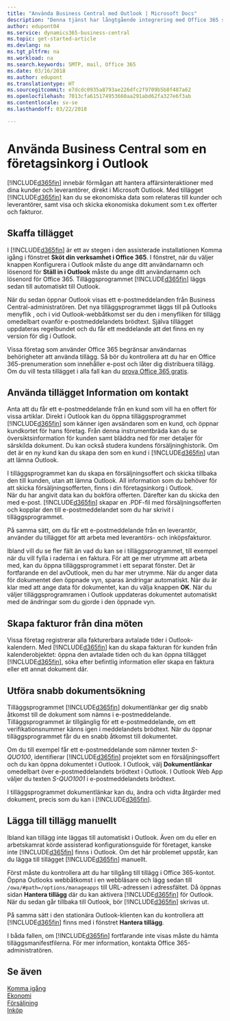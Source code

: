 ```yaml
---
title: "Använda Business Central med Outlook | Microsoft Docs"
description: "Denna tjänst har långtgående integrering med Office 365 så att du kan hantera alla dina affärskontakter och din e-post till kunder och leverantörer direkt i Outlook."
author: edupont04
ms.service: dynamics365-business-central
ms.topic: get-started-article
ms.devlang: na
ms.tgt_pltfrm: na
ms.workload: na
ms.search.keywords: SMTP, mail, Office 365
ms.date: 03/16/2018
ms.author: edupont
ms.translationtype: HT
ms.sourcegitcommit: e7dcdc0935a8793ae226dfc2f9709b5b8f487a62
ms.openlocfilehash: 7013cfa615174953660aa291abd62fa327e6f3ab
ms.contentlocale: sv-se
ms.lasthandoff: 03/22/2018

---
```

# <a name="using-business-central-as-your-business-inbox-in-outlook"></a>Använda Business Central som en företagsinkorg i Outlook
[!INCLUDE[d365fin](includes/d365fin_md.md)] innebär förmågan att hantera affärsinteraktioner med dina kunder och leverantörer, direkt i Microsoft Outlook. Med tillägget [!INCLUDE[d365fin](includes/d365fin_md.md)] kan du se ekonomiska data som relateras till kunder och leverantörer, samt visa och skicka ekonomiska dokument som t.ex offerter och fakturor.  

## <a name="getting-the-add-in"></a>Skaffa tillägget
I [!INCLUDE[d365fin](includes/d365fin_md.md)] är ett av stegen i den assisterade installationen Komma igång i fönstret **Sköt din verksamhet i Office 365**. I fönstret, när du väljer knappen Konfigurera i Outlook måste du ange ditt användarnamn och lösenord för **Ställ in i Outlook** måste du ange ditt användarnamn och lösenord för Office 365. Tilläggsprogrammet [!INCLUDE[d365fin](includes/d365fin_md.md)] läggs sedan till automatiskt till Outlook.  

När du sedan öppnar Outlook visas ett e-postmeddelanden från Business Central-administratören. Det nya tilläggsprogrammet läggs till på Outlooks menyflik , och i vid Outlook-webbåtkomst ser du den i menyfliken för tillägg omedelbart ovanför e-postmeddelandets brödtext. Själva tillägget uppdateras regelbundet och du får ett meddelande att det finns en ny version för dig i Outlook.  

Vissa företag som använder Office 365 begränsar användarnas behörigheter att använda tillägg. Så bör du kontrollera att du har en Office 365-prenumeration som innehåller e-post och låter dig distribuera tillägg. Om du vill testa tillägget i alla fall kan du [prova Office 365 gratis](https://products.office.com/try).  

## <a name="using-the-contact-insights-add-in"></a>Använda tillägget Information om kontakt
Anta att du får ett e-postmeddelande från en kund som vill ha en offert för vissa artiklar. Direkt i Outlook kan du öppna tilläggsprogrammet [!INCLUDE[d365fin](includes/d365fin_md.md)] som känner igen avsändaren som en kund, och öppnar kundkortet för hans företag. Från denna instrumentbräda kan du se översiktsinformation för kunden samt bläddra ned för mer detaljer för särskilda dokument. Du kan också studera kundens försäljninghistorik. Om det är en ny kund kan du skapa den som en kund i [!INCLUDE[d365fin](includes/d365fin_md.md)] utan att lämna Outlook.  

I tilläggsprogrammet kan du skapa en försäljningsoffert och skicka tillbaka den till kunden, utan att lämna Outlook. All information som du behöver för att skicka försäljningsofferten, finns i din företagsinkorg i Outlook.  
När du har angivit data kan du bokföra offerten. Därefter kan du skicka den med e-post. [!INCLUDE[d365fin](includes/d365fin_md.md)] skapar en .PDF-fil med försäljningsofferten och kopplar den till e-postmeddelandet som du har skrivit i tilläggsprogrammet.  

På samma sätt, om du får ett e-postmeddelande från en leverantör, använder du tillägget för att arbeta med leverantörs- och inköpsfakturor.  

Ibland vill du se fler fält än vad du kan se i tilläggsprogrammet, till exempel när du vill fylla i raderna i en faktura. För att ge mer utrymme att arbeta med, kan du öppna tilläggsprogrammet i ett separat fönster. Det är fortfarande en del avOutlook, men du har mer utrymme. När du anger data för dokumentet den öppnade vyn, sparas ändringar automatiskt. När du är klar med att ange data för dokumentet, kan du välja knappen **OK**. När du väljer tilläggsprogramramen i Outlook uppdateras dokumentet automatiskt med de ändringar som du gjorde i den öppnade vyn.  

## <a name="creating-invoices-from-your-meeting-appointments"></a>Skapa fakturor från dina möten
Vissa företag registrerar alla fakturerbara avtalade tider i Outlook-kalendern. Med [!INCLUDE[d365fin](includes/d365fin_md.md)] kan du skapa fakturan för kunden från kalenderobjektet: öppna den avtalade tiden och du kan öppna tillägget [!INCLUDE[d365fin](includes/d365fin_md.md)], söka efter befintlig information eller skapa en faktura eller ett annat dokument där.  

## <a name="doing-quick-document-lookup"></a>Utföra snabb dokumentsökning
Tilläggsprogrammet [!INCLUDE[d365fin](includes/d365fin_md.md)] dokumentlänkar ger dig snabb åtkomst till de dokument som nämns i e-postmeddelande. Tilläggsprogrammet är tillgänglig för ett e-postmeddelande, om ett verifikationsnummer känns igen i meddelandets brödtext. När du öppnar tilläggsprogrammet får du en snabb åtkomst till dokumentet.  

Om du till exempel får ett e-postmeddelande som nämner texten *S-QUO100*, identifierar [!INCLUDE[d365fin](includes/d365fin_md.md)] projektet som en försäljningsoffert och du kan öppna dokumentet i Outlook. I Outlook, välj **Dokumentlänkar** omedelbart över e-postmeddelandets brödtext i Outlook. I Outlook Web App väljer du texten *S-QUO1001* i e-postmeddelandets brödtext.  

I tilläggsprogrammet dokumentlänkar kan du, ändra och vidta åtgärder med dokument, precis som du kan i [!INCLUDE[d365fin](includes/d365fin_md.md)].

## <a name="adding-the-add-ins-manually"></a>Lägga till tillägg manuellt
Ibland kan tillägg inte läggas till automatiskt i Outlook. Även om du eller en arbetskamrat körde assisterad konfigurationsguide för företaget, kanske inte [!INCLUDE[d365fin](includes/d365fin_md.md)] finns i Outlook. Om det här problemet uppstår, kan du lägga till tillägget [!INCLUDE[d365fin](includes/d365fin_md.md)] manuellt.  

Först måste du kontrollera att du har tillgång till tillägg i Office 365-kontot. Öppna Outlooks webbåtkomst i en webbläsare och lägg sedan till `/owa/#path=/options/manageapps` till URL-adressen i adressfältet. Då öppnas sidan **Hantera tillägg** där du kan aktivera [!INCLUDE[d365fin](includes/d365fin_md.md)] för Outlook. När du sedan går tillbaka till Outlook, bör [!INCLUDE[d365fin](includes/d365fin_md.md)] skrivas ut.  

På samma sätt i den stationära Outlook-klienten kan du kontrollera att [!INCLUDE[d365fin](includes/d365fin_md.md)] finns med i fönstret **Hantera tillägg**.  

I båda fallen, om [!INCLUDE[d365fin](includes/d365fin_md.md)] fortfarande inte visas måste du hämta tilläggsmanifestfilerna. För mer information, kontakta Office 365-administratören.

## <a name="see-also"></a>Se även
[Komma igång](product-get-started.md)  
[Ekonomi](finance.md)  
[Försäljning](sales-manage-sales.md)  
[Inköp](purchasing-manage-purchasing.md)  

